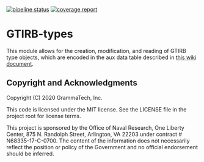 [![pipeline status](https://git.grammatech.com/rewriting/gtirb-types/badges/master/pipeline.svg)](https://git.grammatech.com/rewriting/gtirb-types)
[![coverage report](https://git.grammatech.com/rewriting/gtirb-types/badges/master/coverage.svg)](https://git.grammatech.com/rewriting/gtirb-types)

# GTIRB-types

This module allows for the creation, modification, and reading of GTIRB type objects, which are encoded in the aux data table described in [this wiki document](https://git.grammatech.com/rewriting/gtirb/-/wikis/types).

## Copyright and Acknowledgments

Copyright (C) 2020 GrammaTech, Inc.

This code is licensed under the MIT license. See the LICENSE file in
the project root for license terms.

This project is sponsored by the Office of Naval Research, One Liberty
Center, 875 N. Randolph Street, Arlington, VA 22203 under contract #
N68335-17-C-0700.  The content of the information does not necessarily
reflect the position or policy of the Government and no official
endorsement should be inferred.

